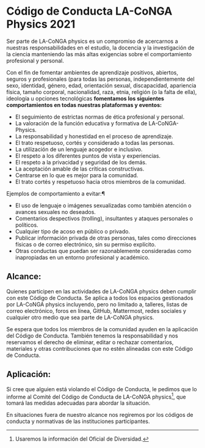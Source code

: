 # Código de Conducta LA-CoNGA Physics 2021

Ser parte de LA-CoNGA physics es un compromiso de acercarnos a nuestras responsabilidades en el estudio, la docencia y la investigación de la ciencia manteniendo las más altas exigencias sobre el comportamiento profesional y personal.

Con el fin de fomentar ambientes de aprendizaje positivos, abiertos, seguros y profesionales (para todas las personas, independientemente del sexo, identidad, género, edad, orientación sexual, discapacidad, apariencia física, tamaño corporal, nacionalidad, raza, etnia, religión (o la falta de ella), ideología u opciones tecnológicas **fomentamos los siguientes comportamientos en todas nuestras plataformas y eventos:**

- El seguimiento de estrictas normas de ética profesional y personal.
- La valoración de la función educativa y formativa de LA-CoNGA-Physics.
 - La responsabilidad y honestidad en el proceso de aprendizaje.
- El trato respetuoso, cortés y considerado a todas las personas.
- La utilización de un lenguaje acogedor e inclusivo.
- El respeto a los diferentes puntos de vista y experiencias.
- El respeto a la privacidad y seguridad de los demás.
- La aceptación amable de las críticas constructivas.
- Centrarse en lo que es mejor para la comunidad.
- El trato cortés y respetuoso hacia otros miembros de la comunidad.

Ejemplos de comportamiento a evitar:¶

- El uso de lenguaje o imágenes sexualizadas como también atención o avances sexuales no deseados.
- Comentarios despectivos (trolling), insultantes y ataques personales o políticos.
- Cualquier tipo de acoso en público o privado.
- Publicar información privada de otras personas, tales como direcciones físicas o de correo electrónico, sin su permiso explícito.
- Otras conductas que puedan ser razonablemente consideradas como inapropiadas en un entorno profesional y académico.

## Alcance:

Quienes participen en las actividades de LA-CoNGA physics deben cumplir con este Código de Conducta. Se aplica a todos los espacios gestionados por LA-CoNGA physics incluyendo, pero no limitado a, talleres, listas de correo electrónico, foros en línea, GitHub, Mattermost, redes sociales y cualquier otro medio que sea parte de LA-CoNGA physics.

Se espera que todos los miembros de la comunidad ayuden en la aplicación del Código de Conducta. También tenemos la responsabilidad y nos reservamos el derecho de eliminar, editar o rechazar comentarios, materiales y otras contribuciones que no estén alineadas con este Código de Conducta.

## Aplicación:

Si cree que alguien está violando el Código de Conducta, le pedimos que lo informe al Comité del Código de Conducta de LA-CoNGA physics[^1], que tomará las medidas adecuadas para abordar la situación.

En situaciones fuera de nuestro alcance nos regiremos por los códigos de conducta y normativas de las instituciones participantes.

[^1]: Usaremos la información del Oficial de Diversidad.

